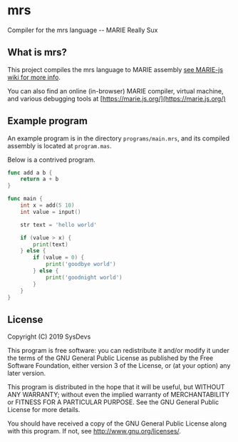 # mrs
Compiler for the mrs language -- MARIE Really Sux 

## What is mrs?
This project compiles the mrs language to MARIE assembly [see MARIE-js wiki for more info](https://github.com/MARIE-js/MARIE.js/wiki). 

You can also find an online (in-browser) MARIE compiler, virtual machine, and various debugging tools at [https://marie.js.org/](https://marie.js.org/) 

## Example program
An example program is in the directory `programs/main.mrs`, and its compiled assembly is located at `program.mas`. 
 
Below is a contrived program. 
```go
func add a b {
    return a + b
}

func main {
    int x = add(5 10)
    int value = input()

    str text = 'hello world'

    if (value > x) {
        print(text)
    } else {
        if (value = 0) {
            print('goodbye world')
        } else {
            print('goodnight world')
        }
    }
}
```

## License
Copyright (C) 2019 SysDevs

This program is free software: you can redistribute it and/or modify it under the terms of the GNU General Public License as published by the Free Software Foundation, either version 3 of the License, or (at your option) any later version.

This program is distributed in the hope that it will be useful, but WITHOUT ANY WARRANTY; without even the implied warranty of MERCHANTABILITY or FITNESS FOR A PARTICULAR PURPOSE. See the GNU General Public License for more details.

You should have received a copy of the GNU General Public License along with this program. If not, see http://www.gnu.org/licenses/.
